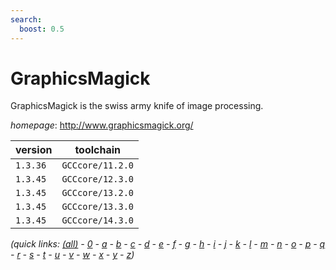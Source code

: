 ```yaml
---
search:
  boost: 0.5
---
```

# GraphicsMagick

GraphicsMagick is the swiss army knife of image processing.

*homepage*: <http://www.graphicsmagick.org/>

version | toolchain
--------|----------
``1.3.36`` | ``GCCcore/11.2.0``
``1.3.45`` | ``GCCcore/12.3.0``
``1.3.45`` | ``GCCcore/13.2.0``
``1.3.45`` | ``GCCcore/13.3.0``
``1.3.45`` | ``GCCcore/14.3.0``


*(quick links: [(all)](../index.md) - [0](../0/index.md) - [a](../a/index.md) - [b](../b/index.md) - [c](../c/index.md) - [d](../d/index.md) - [e](../e/index.md) - [f](../f/index.md) - [g](../g/index.md) - [h](../h/index.md) - [i](../i/index.md) - [j](../j/index.md) - [k](../k/index.md) - [l](../l/index.md) - [m](../m/index.md) - [n](../n/index.md) - [o](../o/index.md) - [p](../p/index.md) - [q](../q/index.md) - [r](../r/index.md) - [s](../s/index.md) - [t](../t/index.md) - [u](../u/index.md) - [v](../v/index.md) - [w](../w/index.md) - [x](../x/index.md) - [y](../y/index.md) - [z](../z/index.md))*

